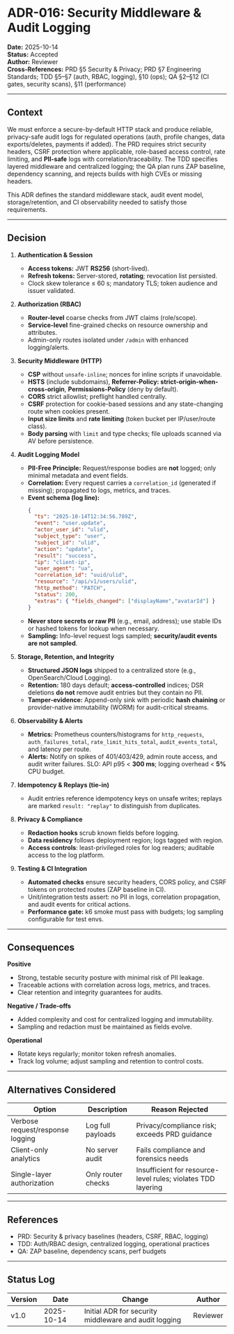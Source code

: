 # ADR-016: Security Middleware & Audit Logging

**Date:** 2025-10-14  
**Status:** Accepted  
**Author:** Reviewer  
**Cross-References:** PRD §5 Security & Privacy; PRD §7 Engineering Standards; TDD §5–§7 (auth, RBAC, logging), §10 (ops); QA §2–§12 (CI gates, security scans), §11 (performance)

---

## Context
We must enforce a secure-by-default HTTP stack and produce reliable, privacy-safe audit logs for regulated operations (auth, profile changes, data exports/deletes, payments if added). The PRD requires strict security headers, CSRF protection where applicable, role-based access control, rate limiting, and **PII-safe** logs with correlation/traceability. The TDD specifies layered middleware and centralized logging; the QA plan runs ZAP baseline, dependency scanning, and rejects builds with high CVEs or missing headers.

This ADR defines the standard middleware stack, audit event model, storage/retention, and CI observability needed to satisfy those requirements.

---

## Decision
1. **Authentication & Session**
   - **Access tokens:** JWT **RS256** (short-lived).  
   - **Refresh tokens:** Server-stored, **rotating**; revocation list persisted.  
   - Clock skew tolerance ≤ 60 s; mandatory TLS; token audience and issuer validated.

2. **Authorization (RBAC)**
   - **Router-level** coarse checks from JWT claims (role/scope).  
   - **Service-level** fine-grained checks on resource ownership and attributes.  
   - Admin-only routes isolated under `/admin` with enhanced logging/alerts.

3. **Security Middleware (HTTP)**
   - **CSP** without `unsafe-inline`; nonces for inline scripts if unavoidable.  
   - **HSTS** (include subdomains), **Referrer-Policy: strict-origin-when-cross-origin**, **Permissions-Policy** (deny by default).  
   - **CORS** strict allowlist; preflight handled centrally.  
   - **CSRF** protection for cookie-based sessions and any state-changing route when cookies present.  
   - **Input size limits** and **rate limiting** (token bucket per IP/user/route class).  
   - **Body parsing** with `limit` and type checks; file uploads scanned via AV before persistence.

4. **Audit Logging Model**
   - **PII-Free Principle:** Request/response bodies are **not** logged; only minimal metadata and event fields.  
   - **Correlation:** Every request carries a `correlation_id` (generated if missing); propagated to logs, metrics, and traces.  
   - **Event schema (log line):**
     ```json
     {
       "ts": "2025-10-14T12:34:56.789Z",
       "event": "user.update",
       "actor_user_id": "ulid",
       "subject_type": "user",
       "subject_id": "ulid",
       "action": "update",
       "result": "success",
       "ip": "client-ip",
       "user_agent": "ua",
       "correlation_id": "uuid/ulid",
       "resource": "/api/v1/users/ulid",
       "http_method": "PATCH",
       "status": 200,
       "extras": { "fields_changed": ["displayName","avatarId"] }
     }
     ```
   - **Never store secrets or raw PII** (e.g., email, address); use stable IDs or hashed tokens for lookup when necessary.
   - **Sampling:** Info-level request logs sampled; **security/audit events are not sampled**.

5. **Storage, Retention, and Integrity**
   - **Structured JSON logs** shipped to a centralized store (e.g., OpenSearch/Cloud Logging).  
   - **Retention:** 180 days default; **access-controlled** indices; DSR deletions **do not** remove audit entries but they contain no PII.  
   - **Tamper-evidence:** Append-only sink with periodic **hash chaining** or provider-native immutability (WORM) for audit-critical streams.

6. **Observability & Alerts**
   - **Metrics:** Prometheus counters/histograms for `http_requests`, `auth_failures_total`, `rate_limit_hits_total`, `audit_events_total`, and latency per route.  
   - **Alerts:** Notify on spikes of 401/403/429, admin route access, and audit writer failures. SLO: API p95 < **300 ms**; logging overhead < **5%** CPU budget.

7. **Idempotency & Replays (tie-in)**
   - Audit entries reference idempotency keys on unsafe writes; replays are marked `result: "replay"` to distinguish from duplicates.

8. **Privacy & Compliance**
   - **Redaction hooks** scrub known fields before logging.  
   - **Data residency** follows deployment region; logs tagged with region.  
   - **Access controls**: least-privileged roles for log readers; auditable access to the log platform.

9. **Testing & CI Integration**
   - **Automated checks** ensure security headers, CORS policy, and CSRF tokens on protected routes (ZAP baseline in CI).  
   - Unit/integration tests assert: no PII in logs, correlation propagation, and audit events for critical actions.  
   - **Performance gate:** k6 smoke must pass with budgets; log sampling configurable for test envs.

---

## Consequences
**Positive**
- Strong, testable security posture with minimal risk of PII leakage.  
- Traceable actions with correlation across logs, metrics, and traces.  
- Clear retention and integrity guarantees for audits.

**Negative / Trade-offs**
- Added complexity and cost for centralized logging and immutability.  
- Sampling and redaction must be maintained as fields evolve.

**Operational**
- Rotate keys regularly; monitor token refresh anomalies.  
- Track log volume; adjust sampling and retention to control costs.

---

## Alternatives Considered
| Option | Description | Reason Rejected |
|---|---|---|
| Verbose request/response logging | Log full payloads | Privacy/compliance risk; exceeds PRD guidance |
| Client-only analytics | No server audit | Fails compliance and forensics needs |
| Single-layer authorization | Only router checks | Insufficient for resource-level rules; violates TDD layering |

---

## References
- PRD: Security & privacy baselines (headers, CSRF, RBAC, logging)  
- TDD: Auth/RBAC design, centralized logging, operational practices  
- QA: ZAP baseline, dependency scans, perf budgets

---

## Status Log
| Version | Date | Change | Author |
|---|---|---|---|
| v1.0 | 2025-10-14 | Initial ADR for security middleware and audit logging | Reviewer |
